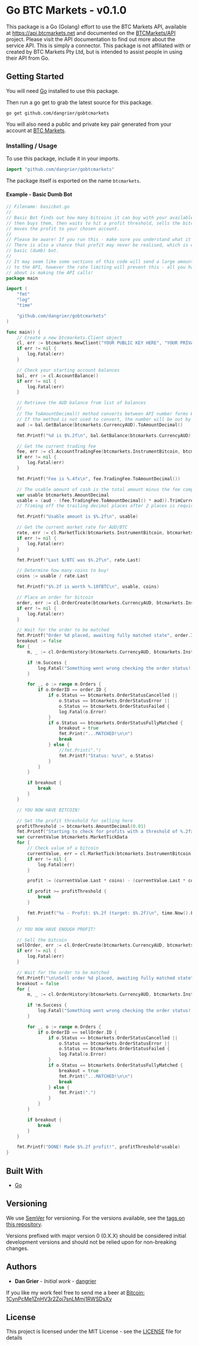 # Go BTC Markets - v0.1.0

This package is a Go (Golang) effort to use the BTC Markets API, available at https://api.btcmarkets.net and documented on the [BTCMarkets/API](https://github.com/BTCMarkets/API) project. Please visit the API documentation to find out more about the service API. This is simply a connector.
This package is not affiliated with or created by BTC Markets Pty Ltd, but is intended to assist people in using their API from Go.

## Getting Started

You will need [Go](https://golang.org/) installed to use this package.

Then run a go get to grab the latest source for this package.

```
go get github.com/dangrier/gobtcmarkets
```

You will also need a public and private key pair generated from your account at [BTC Markets](https://btcmarkets.net).

### Installing / Usage

To use this package, include it in your imports.

```go
import "github.com/dangrier/gobtcmarkets"
```
The package itself is exported on the name `btcmarkets`.

#### Example - Basic Dumb Bot
```go
// Filename: basicbot.go
//
// Basic Bot finds out how many bitcoins it can buy with your available balance,
// then buys them, then waits to hit a profit threshold, sells the bitcoin, and
// moves the profit to your chosen account.
//
// Please be aware! If you run this - make sure you understand what it is doing first! 
// There is also a chance that profit may never be realised, which is why this is a 
// basic (dumb) bot.
//
// It may seem like some sections of this code will send a large amount of requests
// to the API, however the rate limiting will prevent this - all you have to worry
// about is making the API calls!
package main

import (
	"fmt"
	"log"
	"time"

	"github.com/dangrier/gobtcmarkets"
)

func main() {
	// Create a new btcmarkets.Client object
	cl, err := btcmarkets.NewClient("YOUR PUBLIC KEY HERE", "YOUR PRIVATE/SECRET KEY HERE")
	if err != nil {
		log.Fatal(err)
	}

	// Check your starting account balances
	bal, err := cl.AccountBalance()
	if err != nil {
		log.Fatal(err)
	}

	// Retrieve the AUD balance from list of balances
	//
	// The ToAmountDecimal() method converts between API number forms Whole and Decimal.
	// If the method is not used to convert, the number will be out by an order of 10^8!
	aud := bal.GetBalance(btcmarkets.CurrencyAUD).ToAmountDecimal()

	fmt.Printf("%d is $%.2f\n", bal.GetBalance(btcmarkets.CurrencyAUD), aud)

	// Get the current trading fee
	fee, err := cl.AccountTradingFee(btcmarkets.InstrumentBitcoin, btcmarkets.CurrencyAUD)
	if err != nil {
		log.Fatal(err)
	}

	fmt.Printf("Fee is %.4fx\n", fee.TradingFee.ToAmountDecimal())

	// The usable amount of cash is the total amount minus the fee component
	var usable btcmarkets.AmountDecimal
	usable = (aud - (fee.TradingFee.ToAmountDecimal() * aud)).TrimCurrency()
	// Triming off the trailing decimal places after 2 places is required by the API

	fmt.Printf("Usable amount is $%.2f\n", usable)

	// Get the current market rate for AUD/BTC
	rate, err := cl.MarketTick(btcmarkets.InstrumentBitcoin, btcmarkets.CurrencyAUD)
	if err != nil {
		log.Fatal(err)
	}

	fmt.Printf("Last $/BTC was $%.2f\n", rate.Last)

	// Determine how many coins to buy!
	coins := usable / rate.Last

	fmt.Printf("$%.2f is worth %.10fBTC\n", usable, coins)

	// Place an order for bitcoin
	order, err := cl.OrderCreate(btcmarkets.CurrencyAUD, btcmarkets.InstrumentBitcoin, rate.Last.ToAmountWhole(), coins.ToAmountWhole(), btcmarkets.Bid, btcmarkets.Market)
	if err != nil {
		log.Fatal(err)
	}

	// Wait for the order to be matched
	fmt.Printf("Order %d placed, awaiting fully matched state", order.ID)
	breakout := false
	for {
		m, _ := cl.OrderHistory(btcmarkets.CurrencyAUD, btcmarkets.InstrumentBitcoin, 10, 0)

		if !m.Success {
			log.Fatal("Something went wrong checking the order status! Please check manually!")
		}

		for _, o := range m.Orders {
			if o.OrderID == order.ID {
				if o.Status == btcmarkets.OrderStatusCancelled ||
					o.Status == btcmarkets.OrderStatusError ||
					o.Status == btcmarkets.OrderStatusFailed {
					log.Fatal(o.Error)
				}
				if o.Status == btcmarkets.OrderStatusFullyMatched {
					breakout = true
					fmt.Print("...MATCHED!\n\n")
					break
				} else {
					//fmt.Print(".")
					fmt.Printf("Status: %s\n", o.Status)
				}
			}
		}

		if breakout {
			break
		}
	}

	// YOU NOW HAVE BITCOIN!

	// Set the profit threshold for selling here
	profitThreshold := btcmarkets.AmountDecimal(0.01)
	fmt.Printf("Starting to check for profits with a threshold of %.2fx:\n", profitThreshold)
	var currentValue btcmarkets.MarketTickData
	for {
		// Check value of a bitcoin
		currentValue, err = cl.MarketTick(btcmarkets.InstrumentBitcoin, btcmarkets.CurrencyAUD)
		if err != nil {
			log.Fatal(err)
		}

		profit := (currentValue.Last * coins) - (currentValue.Last * coins * fee.TradingFee.ToAmountDecimal()) - usable

		if profit >= profitThreshold {
			break
		}

		fmt.Printf("%s - Profit: $%.2f (target: $%.2f)\n", time.Now().Format("2006-01-02 15:04:05"), profit, (profitThreshold * usable))
	}

	// YOU NOW HAVE ENOUGH PROFIT!

	// Sell the bitcoin
	sellOrder, err := cl.OrderCreate(btcmarkets.CurrencyAUD, btcmarkets.InstrumentBitcoin, rate.Last.ToAmountWhole(), coins.ToAmountWhole(), btcmarkets.Ask, btcmarkets.Market)
	if err != nil {
		log.Fatal(err)
	}

	// Wait for the order to be matched
	fmt.Printf("\n\nSell order %d placed, awaiting fully matched state", sellOrder.ID)
	breakout = false
	for {
		m, _ := cl.OrderHistory(btcmarkets.CurrencyAUD, btcmarkets.InstrumentBitcoin, 10, 0)

		if !m.Success {
			log.Fatal("Something went wrong checking the order status! Please check manually!")
		}

		for _, o := range m.Orders {
			if o.OrderID == sellOrder.ID {
				if o.Status == btcmarkets.OrderStatusCancelled ||
					o.Status == btcmarkets.OrderStatusError ||
					o.Status == btcmarkets.OrderStatusFailed {
					log.Fatal(o.Error)
				}
				if o.Status == btcmarkets.OrderStatusFullyMatched {
					breakout = true
					fmt.Print("...MATCHED!\n\n")
					break
				} else {
					fmt.Print(".")
				}
			}
		}

		if breakout {
			break
		}
	}

	fmt.Printf("DONE! Made $%.2f profit!", profitThreshold*usable)
}

```

## Built With

* [Go](https://golang.org/)

## Versioning

We use [SemVer](http://semver.org/) for versioning. For the versions available, see the [tags on this repository](https://github.com/dangrier/gobtcmarkets/tags).

Versions prefixed with major version 0 (0.X.X) should be considered initial development versions and should not be relied upon for non-breaking changes.

## Authors

* **Dan Grier** - *Initial work* - [dangrier](https://github.com/dangrier)

If you like my work feel free to send me a beer at
[Bitcoin: 1CynPcMe1ZnHV3r2Zoi7snLMmj1RWSDsXy](https://blockchain.info/payment_request?address=1CynPcMe1ZnHV3r2Zoi7snLMmj1RWSDsXy)

## License

This project is licensed under the MIT License - see the [LICENSE](LICENSE) file for details
